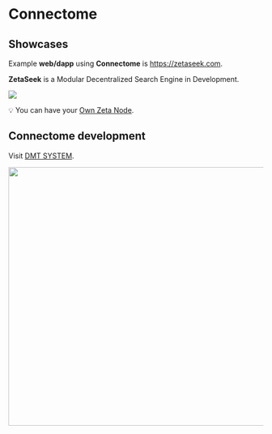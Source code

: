 # Connectome

## Showcases

Example **web/dapp** using **Connectome** is https://zetaseek.com.

**ZetaSeek** is a Modular Decentralized Search Engine in Development.

<img src="https://github.com/uniqpath/info/blob/master/assets/img/zeta_banner.png?raw=true">

💡 You can have your <a href="https://github.com/uniqpath/dmt/blob/main/help/TRY_DMT_SEARCH.md">Own Zeta Node</a>.

## Connectome development

Visit [DMT SYSTEM](https://dmt-system.com).

<img src="https://github.com/uniqpath/info/blob/master/assets/img/wolf_dark_moon.jpg?raw=true" width="510px;">
